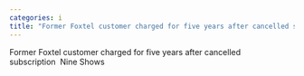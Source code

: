 ```yaml
---
categories: i
title: "Former Foxtel customer charged for five years after cancelled subscription  Nine Shows"
---
```

Former Foxtel customer charged for five years after cancelled subscription&nbsp;&nbsp;Nine Shows